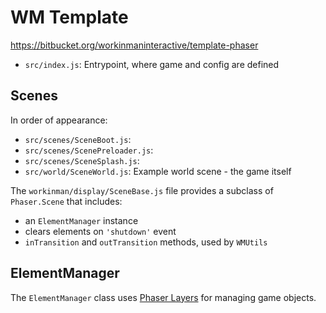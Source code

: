 # WM Template

https://bitbucket.org/workinmaninteractive/template-phaser

- `src/index.js`: Entrypoint, where game and config are defined

## Scenes

In order of appearance:

- `src/scenes/SceneBoot.js`:
- `src/scenes/ScenePreloader.js`:
- `src/scenes/SceneSplash.js`:
- `src/world/SceneWorld.js`: Example world scene - the game itself

The `workinman/display/SceneBase.js` file provides a subclass of `Phaser.Scene` that includes:

- an `ElementManager` instance
- clears elements on `'shutdown'` event
- `inTransition` and `outTransition` methods, used by `WMUtils`

## ElementManager

The `ElementManager` class uses [Phaser Layers](https://photonstorm.github.io/phaser3-docs/Phaser.GameObjects.Layer.html) for managing game objects. 
